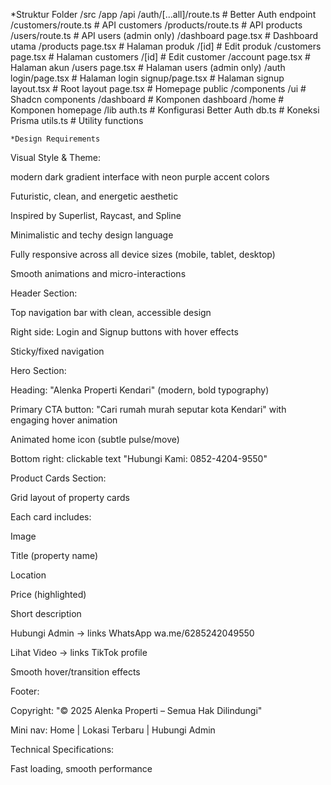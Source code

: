 *Struktur Folder
/src
  /app
    /api
      /auth/[...all]/route.ts     # Better Auth endpoint
      /customers/route.ts         # API customers
      /products/route.ts          # API products
      /users/route.ts             # API users (admin only)
    /dashboard
      page.tsx                    # Dashboard utama
      /products
        page.tsx                  # Halaman produk
        /[id]                     # Edit produk
      /customers
        page.tsx                  # Halaman customers
        /[id]                     # Edit customer
      /account
        page.tsx                  # Halaman akun
      /users
        page.tsx                  # Halaman users (admin only)
    /auth
      login/page.tsx              # Halaman login
      signup/page.tsx             # Halaman signup
    layout.tsx                    # Root layout
    page.tsx                      # Homepage public
  /components
    /ui                           # Shadcn components
    /dashboard                    # Komponen dashboard
    /home                         # Komponen homepage
  /lib
    auth.ts                       # Konfigurasi Better Auth
    db.ts                         # Koneksi Prisma
    utils.ts                      # Utility functions


    *Design Requirements
Visual Style & Theme:

modern dark gradient interface with neon purple accent colors

Futuristic, clean, and energetic aesthetic

Inspired by Superlist, Raycast, and Spline

Minimalistic and techy design language

Fully responsive across all device sizes (mobile, tablet, desktop)

Smooth animations and micro-interactions

Header Section:

Top navigation bar with clean, accessible design

Right side: Login and Signup buttons with hover effects

Sticky/fixed navigation

Hero Section:

Heading: "Alenka Properti Kendari" (modern, bold typography)

Primary CTA button: "Cari rumah murah seputar kota Kendari" with engaging hover animation

Animated home icon (subtle pulse/move)

Bottom right: clickable text "Hubungi Kami: 0852-4204-9550"

Product Cards Section:

Grid layout of property cards

Each card includes:

Image

Title (property name)

Location

Price (highlighted)

Short description

Hubungi Admin → links WhatsApp wa.me/6285242049550

Lihat Video → links TikTok profile

Smooth hover/transition effects

Footer:

Copyright: "© 2025 Alenka Properti – Semua Hak Dilindungi"

Mini nav: Home | Lokasi Terbaru | Hubungi Admin

Technical Specifications:

Fast loading, smooth performance
